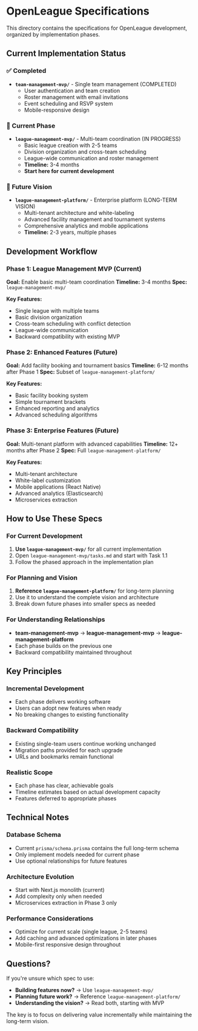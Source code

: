 # OpenLeague Specifications

This directory contains the specifications for OpenLeague development, organized by implementation phases.

## Current Implementation Status

### ✅ Completed
- **`team-management-mvp/`** - Single team management (COMPLETED)
  - User authentication and team creation
  - Roster management with email invitations
  - Event scheduling and RSVP system
  - Mobile-responsive design

### 🚧 Current Phase
- **`league-management-mvp/`** - Multi-team coordination (IN PROGRESS)
  - Basic league creation with 2-5 teams
  - Division organization and cross-team scheduling
  - League-wide communication and roster management
  - **Timeline:** 3-4 months
  - **Start here for current development**

### 🔮 Future Vision
- **`league-management-platform/`** - Enterprise platform (LONG-TERM VISION)
  - Multi-tenant architecture and white-labeling
  - Advanced facility management and tournament systems
  - Comprehensive analytics and mobile applications
  - **Timeline:** 2-3 years, multiple phases

## Development Workflow

### Phase 1: League Management MVP (Current)
**Goal:** Enable basic multi-team coordination
**Timeline:** 3-4 months
**Spec:** `league-management-mvp/`

**Key Features:**
- Single league with multiple teams
- Basic division organization
- Cross-team scheduling with conflict detection
- League-wide communication
- Backward compatibility with existing MVP

### Phase 2: Enhanced Features (Future)
**Goal:** Add facility booking and tournament basics
**Timeline:** 6-12 months after Phase 1
**Spec:** Subset of `league-management-platform/`

**Key Features:**
- Basic facility booking system
- Simple tournament brackets
- Enhanced reporting and analytics
- Advanced scheduling algorithms

### Phase 3: Enterprise Features (Future)
**Goal:** Multi-tenant platform with advanced capabilities
**Timeline:** 12+ months after Phase 2
**Spec:** Full `league-management-platform/`

**Key Features:**
- Multi-tenant architecture
- White-label customization
- Mobile applications (React Native)
- Advanced analytics (Elasticsearch)
- Microservices extraction

## How to Use These Specs

### For Current Development
1. **Use `league-management-mvp/`** for all current implementation
2. Open `league-management-mvp/tasks.md` and start with Task 1.1
3. Follow the phased approach in the implementation plan

### For Planning and Vision
1. **Reference `league-management-platform/`** for long-term planning
2. Use it to understand the complete vision and architecture
3. Break down future phases into smaller specs as needed

### For Understanding Relationships
- **team-management-mvp** → **league-management-mvp** → **league-management-platform**
- Each phase builds on the previous one
- Backward compatibility maintained throughout

## Key Principles

### Incremental Development
- Each phase delivers working software
- Users can adopt new features when ready
- No breaking changes to existing functionality

### Backward Compatibility
- Existing single-team users continue working unchanged
- Migration paths provided for each upgrade
- URLs and bookmarks remain functional

### Realistic Scope
- Each phase has clear, achievable goals
- Timeline estimates based on actual development capacity
- Features deferred to appropriate phases

## Technical Notes

### Database Schema
- Current `prisma/schema.prisma` contains the full long-term schema
- Only implement models needed for current phase
- Use optional relationships for future features

### Architecture Evolution
- Start with Next.js monolith (current)
- Add complexity only when needed
- Microservices extraction in Phase 3 only

### Performance Considerations
- Optimize for current scale (single league, 2-5 teams)
- Add caching and advanced optimizations in later phases
- Mobile-first responsive design throughout

## Questions?

If you're unsure which spec to use:
- **Building features now?** → Use `league-management-mvp/`
- **Planning future work?** → Reference `league-management-platform/`
- **Understanding the vision?** → Read both, starting with MVP

The key is to focus on delivering value incrementally while maintaining the long-term vision.